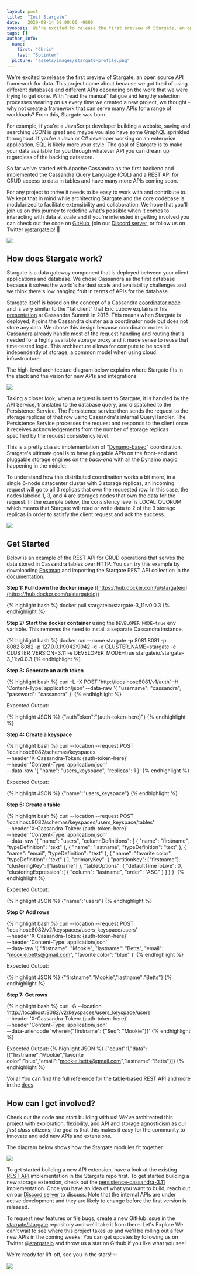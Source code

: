 ```yaml
---
layout: post
title:  "Init Stargate"
date:   2020-09-14 00:00:00 -0600
synopsis: We're excited to release the first preview of Stargate, an open source API framework for data. This project came about because we got tired of using different databases and different APIs depending on the work that we were trying to get done.
tags: []
author_info:
  name:
    first: "Chris"
    last: "Splinter"
  picture: "assets/images/stargate-profile.png"
---
```


We're excited to release the first preview of Stargate, an open source API framework for data. This project came about because we got tired of using different databases and different APIs depending on the work that we were trying to get done. With "read the manual" fatigue and lengthy selection processes wearing on us every time we created a new project, we thought - why not create a framework that can serve many APIs for a range of workloads? From this, Stargate was born.

For example, if you're a JavaScript developer building a website, saving and searching JSON is great and maybe you also have some GraphQL sprinkled throughout. If you're a Java or C# developer working on an enterprise application, SQL is likely more your style. The goal of Stargate is to make your data available for you through whatever API you can dream up regardless of the backing datastore.

So far we've started with Apache Cassandra as the first backend and implemented the Cassandra Query Language (CQL) and a REST API for CRUD access to data in tables and have many more APIs coming soon.

For any project to thrive it needs to be easy to work with and contribute to. We kept that in mind while architecting Stargate and the core codebase is modularized to facilitate extensibility and collaboration. We hope that you'll join us on this journey to redefine what's possible when it comes to interacting with data at scale and if you're interested in getting involved you can check out the code on [GitHub](https://github.com/stargate/stargate), join our [Discord server](https://discord.gg/GravUqY), or follow us on Twitter [@stargateio](https://twitter.com/stargateio)! 🚀

![](/assets/images/init-stargate/stargate.png)

## How does Stargate work?

Stargate is a data gateway component that is deployed between your client applications and database. We chose Cassandra as the first database because it solves the world's hardest scale and availability challenges and we think there's low hanging fruit in terms of APIs for the database.

Stargate itself is based on the concept of a Cassandra [coordinator node](https://cassandra.apache.org/doc/latest/architecture/dynamo.html) and is very similar to the "fat client" that Eric Lubow explains in his [presentation](https://www.slideshare.net/DataStax/optimizing-your-cluster-with-coordinator-nodes-eric-lubow-simplereach-cassandra-summit-2016) at Cassandra Summit in 2016. This means when Stargate is deployed, it joins the Cassandra cluster as a coordinator node but does not store any data. We chose this design because coordinator nodes in Cassandra already handle most of the request handling and routing that's needed for a highly available storage proxy and it made sense to reuse that time-tested logic. This architecture allows for compute to be scaled independently of storage; a common model when using cloud infrastructure.

The high-level architecture diagram below explains where Stargate fits in the stack and the vision for new APIs and integrations.

![](/assets/images/init-stargate/kubernetes.png)

Taking a closer look, when a request is sent to Stargate, it is handled by the API Service, translated to the database query, and dispatched to the Persistence Service. The Persistence service then sends the request to the storage replicas of that row using Cassandra's internal QueryHandler. The Persistence Service processes the request and responds to the client once it receives acknowledgements from the number of storage replicas specified by the request consistency level. 

This is a pretty classic implementation of "[Dynamo-based](https://www.allthingsdistributed.com/files/amazon-dynamo-sosp2007.pdf)" coordination. Stargate's ultimate goal is to have pluggable APIs on the front-end and pluggable storage engines on the _back-end_ with all the Dynamo magic happening in the middle.

To understand how this distributed coordination works a bit more, in a single 6-node datacenter cluster with 3 storage replicas, an incoming request will go to all 3 replicas that own the requested row. In this case, the nodes labeled 1, 3, and 4 are storages nodes that own the data for the request. In the example below, the consistency level is LOCAL_QUORUM which means that Stargate will read or write data to 2 of the 3 storage replicas in order to satisfy the client request and ack the success.

![](/assets/images/init-stargate/steps.png)

## Get Started
Below is an example of the REST API for CRUD operations that serves the data stored in Cassandra tables over HTTP. You can try this example by downloading [Postman](https://www.postman.com/downloads/) and importing the Stargate REST API collection in the [documentation](https://github.com/stargate/docs/blob/master/modules/developers-guide/examples/stargate-rest-api.postman_collection.json).


**Step 1: Pull down the docker image** ([https://hub.docker.com/u/stargateio](https://hub.docker.com/u/stargateio))

{% highlight bash %}
docker pull stargateio/stargate-3_11:v0.0.3
{% endhighlight %}

**Step 2: Start the docker container** using the `DEVELOPER_MODE=true` env variable. This removes the need to install a separate Cassandra instance.

{% highlight bash %}
  docker run --name stargate -p 8081:8081 -p 8082:8082 -p 127.0.0.1:9042:9042 -d -e CLUSTER_NAME=stargate -e CLUSTER_VERSION=3.11 -e DEVELOPER_MODE=true stargateio/stargate-3_11:v0.0.3
{% endhighlight %}

**Step 3: Generate an auth token**

{% highlight bash %}
  curl -L -X POST 'http://localhost:8081/v1/auth' -H 'Content-Type: application/json' --data-raw '{
    "username": "cassandra",
    "password": "cassandra"
  }'
{% endhighlight %}

Expected Output:

{% highlight JSON %}
  {"authToken":"{auth-token-here}"}
{% endhighlight %}


**Step 4: Create a keyspace**

{% highlight bash %}
  curl --location --request POST 'localhost:8082/schemas/keyspaces' \
    --header 'X-Cassandra-Token: {auth-token-here}' \
    --header 'Content-Type: application/json' \
    --data-raw '{
      "name": "users_keyspace",
      "replicas": 1
    }'
{% endhighlight %}

Expected Output:

{% highlight JSON %}
  {"name":"users_keyspace"}
{% endhighlight %}

**Step 5: Create a table**

{% highlight bash %}
  curl --location --request POST 'localhost:8082/schemas/keyspaces/users_keyspace/tables' \
    --header 'X-Cassandra-Token: {auth-token-here}' \
    --header 'Content-Type: application/json' \
    --data-raw '{
      "name": "users",
      "columnDefinitions": [
        {
          "name": "firstname",
          "typeDefinition": "text"
        },
        {
          "name": "lastname",
          "typeDefinition": "text"
        },
        {
          "name": "email",
          "typeDefinition": "text"
        },
        {
          "name": "favorite color",
          "typeDefinition": "text"
        }
      ],
      "primaryKey": {
        "partitionKey": ["firstname"],
        "clusteringKey": ["lastname"]
      },
      "tableOptions": {
        "defaultTimeToLive": 0,
        "clusteringExpression":[
          {
            "column": "lastname",
            "order": "ASC"
          }
        ]
      }
    }'
{% endhighlight %}

Expected Output:

{% highlight JSON %}
  {"name":"users"}
{% endhighlight %}


**Step 6: Add rows**

{% highlight bash %}
  curl --location --request POST 'localhost:8082/v2/keyspaces/users_keyspace/users' \
  --header 'X-Cassandra-Token: {auth-token-here}' \
  --header 'Content-Type: application/json' \
  --data-raw '{
    "firstname": "Mookie",
    "lastname": "Betts",
    "email": "mookie.betts@gmail.com",
    "favorite color": "blue"
  }'
{% endhighlight %}

Expected Output:

{% highlight JSON %}
  {"firstname":"Mookie","lastname":"Betts"}
{% endhighlight %}

**Step 7: Get rows**

{% highlight bash %}
  curl -G --location 'http://localhost:8082/v2/keyspaces/users_keyspace/users' \
    --header 'X-Cassandra-Token: {auth-token-here}' \
    --header 'Content-Type: application/json' \
    --data-urlencode 'where={"firstname": {"$eq": "Mookie"}}'
{% endhighlight %}

Expected Output:
{% highlight JSON %}
  {"count":1,"data":[{"firstname":"Mookie","favorite color":"blue","email":"mookie.betts@gmail.com","lastname":"Betts"}]}
{% endhighlight %}

Voila! You can find the full reference for the table-based REST API and more in the [docs](https://stargate.io/docs).

## How can I get involved? 
Check out the code and start building with us! We've architected this project with exploration, flexibility, and API and storage agnosticism as our _first class_ citizens; the goal is that this makes it easy for the community to innovate and add new APIs and extensions.

The diagram below shows how the Stargate modules fit together.

![](/assets/images/init-stargate/stargate-modules.png)

To get started building a new API extension, have a look at the existing [REST API](https://github.com/stargate/stargate/tree/master/restapi) implementation in the Stargate repo first. To get started building a new storage extension, check out the [persistence-cassandra-3.11](https://github.com/stargate/stargate/tree/master/persistence-cassandra-3.11) implementation. Once you have an idea of what you want to build, reach out on our [Discord server](https://discord.gg/GravUqY) to discuss. Note that the internal APIs are under active development and they are likely to change before the first version is released.

To request new features or file bugs, create a new GitHub issue in the [stargate/stargate](https://github.com/stargate/stargate) repository and we'll take it from there.
Let's Explore
We can't wait to see where this project takes _us_ and we'll be rolling out a few new APIs in the coming weeks. You can get updates by following us on Twitter [@stargateio](https://twitter.com/stargateio) and throw us a star on Github if you like what you see! 

We're ready for lift-off, see you in the stars! ✨

![](/assets/images/init-stargate/astronaut.png)